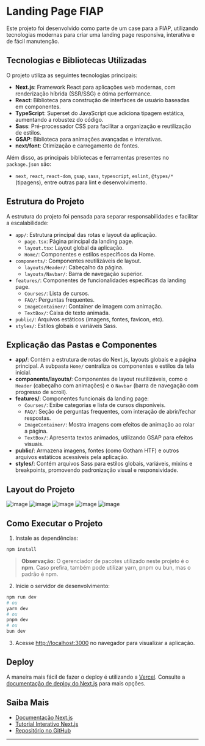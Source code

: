 # Landing Page FIAP

Este projeto foi desenvolvido como parte de um case para a FIAP, utilizando tecnologias modernas para criar uma landing page responsiva, interativa e de fácil manutenção.

## Tecnologias e Bibliotecas Utilizadas

O projeto utiliza as seguintes tecnologias principais:

- **Next.js**: Framework React para aplicações web modernas, com renderização híbrida (SSR/SSG) e ótima performance.
- **React**: Biblioteca para construção de interfaces de usuário baseadas em componentes.
- **TypeScript**: Superset do JavaScript que adiciona tipagem estática, aumentando a robustez do código.
- **Sass**: Pré-processador CSS para facilitar a organização e reutilização de estilos.
- **GSAP**: Biblioteca para animações avançadas e interativas.
- **next/font**: Otimização e carregamento de fontes.

Além disso, as principais bibliotecas e ferramentas presentes no `package.json` são:

- `next`, `react`, `react-dom`, `gsap`, `sass`, `typescript`, `eslint`, `@types/*` (tipagens), entre outras para lint e desenvolvimento.

## Estrutura do Projeto

A estrutura do projeto foi pensada para separar responsabilidades e facilitar a escalabilidade:

- `app/`: Estrutura principal das rotas e layout da aplicação.
  - `page.tsx`: Página principal da landing page.
  - `layout.tsx`: Layout global da aplicação.
  - `Home/`: Componentes e estilos específicos da Home.
- `components/`: Componentes reutilizáveis de layout.
  - `layouts/Header/`: Cabeçalho da página.
  - `layouts/Navbar/`: Barra de navegação superior.
- `features/`: Componentes de funcionalidades específicas da landing page.
  - `Courses/`: Lista de cursos.
  - `FAQ/`: Perguntas frequentes.
  - `ImageContainer/`: Container de imagem com animação.
  - `TextBox/`: Caixa de texto animada.
- `public/`: Arquivos estáticos (imagens, fontes, favicon, etc).
- `styles/`: Estilos globais e variáveis Sass.

## Explicação das Pastas e Componentes

- **app/**: Contém a estrutura de rotas do Next.js, layouts globais e a página principal. A subpasta `Home/` centraliza os componentes e estilos da tela inicial.
- **components/layouts/**: Componentes de layout reutilizáveis, como o `Header` (cabeçalho com animações) e o `Navbar` (barra de navegação com progresso de scroll).
- **features/**: Componentes funcionais da landing page:
  - `Courses/`: Exibe categorias e lista de cursos disponíveis.
  - `FAQ/`: Seção de perguntas frequentes, com interação de abrir/fechar respostas.
  - `ImageContainer/`: Mostra imagens com efeitos de animação ao rolar a página.
  - `TextBox/`: Apresenta textos animados, utilizando GSAP para efeitos visuais.
- **public/**: Armazena imagens, fontes (como Gotham HTF) e outros arquivos estáticos acessíveis pela aplicação.
- **styles/**: Contém arquivos Sass para estilos globais, variáveis, mixins e breakpoints, promovendo padronização visual e responsividade.

## Layout do Projeto
![image](https://github.com/user-attachments/assets/e779d699-8f67-4f37-8e28-70acdd797a99)
![image](https://github.com/user-attachments/assets/961aba35-e231-4669-b032-b25554c12dd6)
![image](https://github.com/user-attachments/assets/321bfddf-a53f-4d28-8232-6dd375c3e97c)
![image](https://github.com/user-attachments/assets/a109f359-a006-461a-bf67-8ae8f667ba9d)
![image](https://github.com/user-attachments/assets/55b23751-52ed-4e8d-8d21-7d7b34fa434f)

## Como Executar o Projeto

1. Instale as dependências:

```bash
npm install
```

> **Observação:** O gerenciador de pacotes utilizado neste projeto é o **npm**. Caso prefira, também pode utilizar yarn, pnpm ou bun, mas o padrão é npm.

2. Inicie o servidor de desenvolvimento:

```bash
npm run dev
# ou
yarn dev
# ou
pnpm dev
# ou
bun dev
```

3. Acesse [http://localhost:3000](http://localhost:3000) no navegador para visualizar a aplicação.

## Deploy

A maneira mais fácil de fazer o deploy é utilizando a [Vercel](https://vercel.com/). Consulte a [documentação de deploy do Next.js](https://nextjs.org/docs/app/building-your-application/deploying) para mais opções.

## Saiba Mais

- [Documentação Next.js](https://nextjs.org/docs)
- [Tutorial Interativo Next.js](https://nextjs.org/learn)
- [Repositório no GitHub](https://github.com/vercel/next.js)

---
